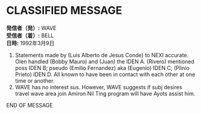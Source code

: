 # CLASSIFIED MESSAGE

**発信者（発）:** WAVE  
**受信者（着）:** BELL  
**日時:** 1992年3月9日

1. Statements made by (Luis Alberto de Jesus Conde) to NEXI accurate. Olen handled (Bobby Mauro) and (Juan) the IDEN A. (Rivero) mentioned poss IDEN B; pseudo (Emilio Fernandez) aka (Eugenio) IDEN C; (Plinio Prieto) IDEN D. All known to have been in contact with each other at one time or another.  
2. WAVE has no interest sus. However, WAVE suggests if subj desires travel wave area join Amiron Nil Ting program will have Ayots assist him.

END OF MESSAGE